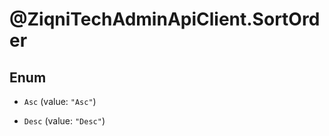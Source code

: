 # @ZiqniTechAdminApiClient.SortOrder

## Enum


* `Asc` (value: `"Asc"`)

* `Desc` (value: `"Desc"`)


